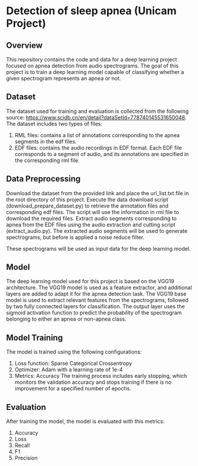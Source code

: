 # Detection of sleep apnea (Unicam Project)

## Overview
This repository contains the code and data for a deep learning project focused on apnea detection from audio spectrograms. The goal of this project is to train a deep learning model capable of classifying whether a given spectrogram represents an apnea or not.

## Dataset
The dataset used for training and evaluation is collected from the following source: https://www.scidb.cn/en/detail?dataSetId=778740145531650048. The dataset includes two types of files:
1) RML files: contains a list of annotations corresponding to the apnea segments in the edf files.
2) EDF files: contains the audio recordings in EDF format. Each EDF file corresponds to a segment of audio, and its annotations are specified in the corresponding rml file.

## Data Preprocessing
Download the dataset from the provided link and place the url_list.txt file in the root directory of this project.
Execute the data download script (download_prepare_dataset.py) to retrieve the annotation files and corresponding edf files. The script will use the information in rml file to download the required files.
Extract audio segments corresponding to apnea from the EDF files using the audio extraction and cutting script (extract_audio.py). The extracted audio segments will be used to generate spectrograms, but before is applied a noise reduce filter.

These spectrograms will be used as input data for the deep learning model.

## Model
The deep learning model used for this project is based on the VGG19 architecture. The VGG19 model is used as a feature extractor, and additional layers are added to adapt it for the apnea detection task.
The VGG19 base model is used to extract relevant features from the spectrograms, followed by two fully connected layers for classification. The output layer uses the sigmoid activation function to predict the probability of the spectrogram belonging to either an apnea or non-apnea class.

## Model Training
The model is trained using the following configurations:

1) Loss function: Sparse Categorical Crossentropy
2) Optimizer: Adam with a learning rate of 1e-4
3) Metrics: Accuracy
The training process includes early stopping, which monitors the validation accuracy and stops training if there is no improvement for a specified number of epochs.

## Evaluation
After training the model, the model is evaluated with this metrics:
1) Accuracy
2) Loss 
3) Recall
4) F1
5) Precision
